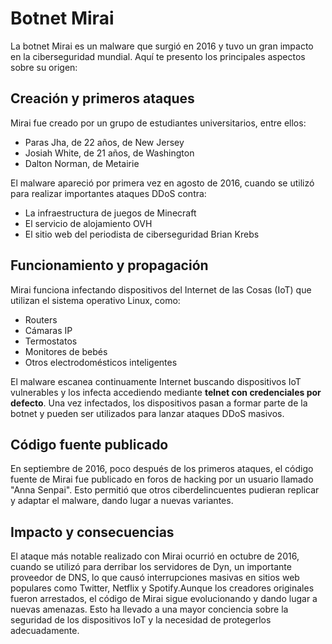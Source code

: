 
# Botnet Mirai

La botnet Mirai es un malware que surgió en 2016 y tuvo un gran impacto en la ciberseguridad mundial. Aquí te presento los principales aspectos sobre su origen:

## Creación y primeros ataques

Mirai fue creado por un grupo de estudiantes universitarios, entre ellos:

- Paras Jha, de 22 años, de New Jersey
- Josiah White, de 21 años, de Washington
- Dalton Norman, de Metairie[](https://es.wikipedia.org/wiki/Mirai_%28malware%29)[](https://www.avast.com/es-es/c-mirai)

El malware apareció por primera vez en agosto de 2016, cuando se utilizó para realizar importantes ataques DDoS contra:

- La infraestructura de juegos de Minecraft
- El servicio de alojamiento OVH
- El sitio web del periodista de ciberseguridad Brian Krebs[](https://www.avast.com/es-es/c-mirai)

## Funcionamiento y propagación

Mirai funciona infectando dispositivos del Internet de las Cosas (IoT) que utilizan el sistema operativo Linux, como:

- Routers
- Cámaras IP
- Termostatos
- Monitores de bebés
- Otros electrodomésticos inteligentes[](https://www.avast.com/es-es/c-mirai)[](https://www.cloudflare.com/es-es/learning/ddos/glossary/mirai-botnet/)

El malware escanea continuamente Internet buscando dispositivos IoT vulnerables y los infecta accediendo mediante **telnet con credenciales por defecto**[](https://es.wikipedia.org/wiki/Mirai_%28malware%29). Una vez infectados, los dispositivos pasan a formar parte de la botnet y pueden ser utilizados para lanzar ataques DDoS masivos.

## Código fuente publicado

En septiembre de 2016, poco después de los primeros ataques, el código fuente de Mirai fue publicado en foros de hacking por un usuario llamado "Anna Senpai"[](https://www.avast.com/es-es/c-mirai). Esto permitió que otros ciberdelincuentes pudieran replicar y adaptar el malware, dando lugar a nuevas variantes.

## Impacto y consecuencias

El ataque más notable realizado con Mirai ocurrió en octubre de 2016, cuando se utilizó para derribar los servidores de Dyn, un importante proveedor de DNS, lo que causó interrupciones masivas en sitios web populares como Twitter, Netflix y Spotify[](https://www.avast.com/es-es/c-mirai)[](https://www.cloudflare.com/es-es/learning/ddos/glossary/mirai-botnet/).Aunque los creadores originales fueron arrestados, el código de Mirai sigue evolucionando y dando lugar a nuevas amenazas. Esto ha llevado a una mayor conciencia sobre la seguridad de los dispositivos IoT y la necesidad de protegerlos adecuadamente.